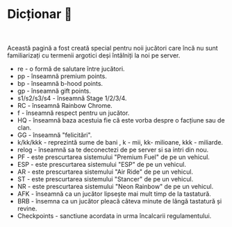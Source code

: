 # Dicționar 📘
<br><br>
Această pagină a fost creată special pentru noii jucători care încă nu sunt familiarizați cu termenii argotici deși întâlniți la noi pe server.

<ul>
        <li><span class="highlight gg">re</span> - o formă de salutare între jucători.</li>
        <li><span class="highlight gg">pp</span> - înseamnă premium points.</li>
        <li><span class="highlight gg">bp</span> - înseamnă b-hood points.</li>
        <li><span class="highlight gg">gp</span> - înseamnă gift points.</li>
        <li><span class="highlight gg">s1/s2/s3/s4</span> - înseamnă Stage 1/2/3/4.</li>
        <li><span class="highlight gg">RC</span> - înseamnă Rainbow Chrome.</li>
        <li><span class="highlight gg">f</span> - înseamnă respect pentru un jucător.</li>
        <li><span class="highlight gg">HQ</span> - înseamnă baza acestuia fie că este vorba despre o facțiune sau de clan.</li>
        <li><span class="highlight gg">GG</span> - înseamnă "felicitări".</li>
        <li><span class="highlight gg">k/kk/kkk</span> - reprezintă sume de bani , k - mii, kk- milioane, kkk - miliarde. </li>
        <li><span class="highlight gg">relog</span> - înseamnă sa te deconectezi de pe server si sa intri din nou. </li>
        <li><span class="highlight gg">PF</span> - este prescurtarea sistemului "Premium Fuel" de pe un vehicul.</li>
        <li><span class="highlight gg">ESP</span> - este prescurtarea sistemului "ESP" de pe un vehicul.</li>
        <li><span class="highlight gg">AR</span> - este prescurtarea sistemului "Air Ride" de pe un vehicul.</li>
        <li><span class="highlight gg">ST</span> - este prescurtarea sistemului "Stancer" de pe un vehicul.</li>
        <li><span class="highlight gg">NR</span> - este prescurtarea sistemului "Neon Rainbow" de pe un vehicul.</li>
        <li><span class="highlight gg">AFK</span> - înseamnă ca un jucător lipsește mai mult timp de la tastatură.</li>
        <li><span class="highlight gg">BRB</span> - însemna ca un jucător pleacă câteva minute de lângă tastatură și revine.</li>
        <li><span class="highlight gg">Checkpoints</span>  - sanctiune acordata in urma încalcarii regulamentului.</li>
</ul>
